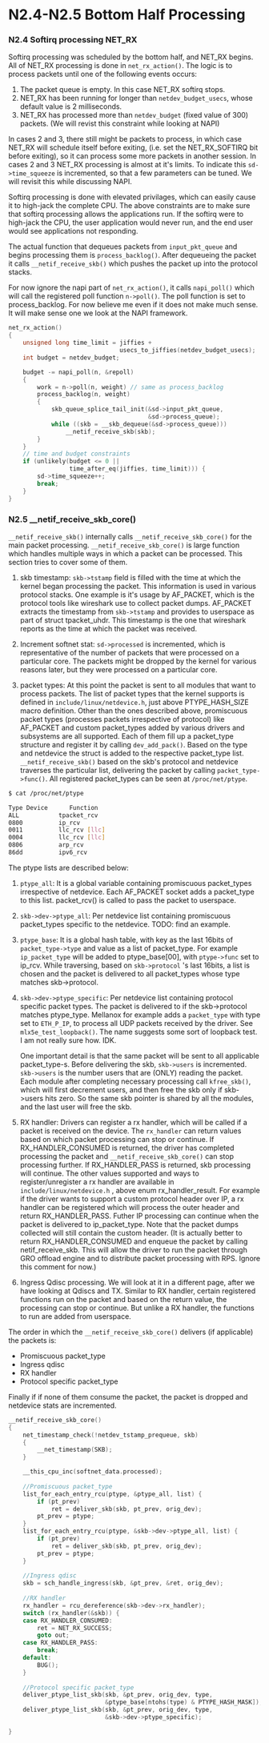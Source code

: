 # N2.4-N2.5 Bottom Half Processing

### N2.4 Softirq processing NET_RX

Softirq processing was scheduled by the bottom half, and NET_RX begins. All of NET_RX processing is done in `net_rx_action()`. The logic is to process packets until one of the following events occurs:
1. The packet queue is empty. In this case NET_RX softirq stops.
2. NET_RX has been running for longer than `netdev_budget_usecs`, whose default value is 2 milliseconds.
3. NET_RX has processed more than `netdev_budget` (fixed value of 300) packets. (We will revist this constraint while looking at NAPI)

In cases 2 and 3, there still might be packets to process, in which case NET_RX will schedule itself before exiting, (i.e. set the NET_RX_SOFTIRQ bit before exiting), so it can process some more packets in another session. In cases 2 and 3 NET_RX processing is almost at it's limits. To indicate this `sd->time_squeeze` is incremented, so that a few parameters can be tuned. We will revisit this while discussing NAPI.

Softirq processing is done with elevated privilages, which can easily cause it to high-jack the complete CPU. The above constraints are to make sure that softirq processing allows the applications run. If the softirq were to high-jack the CPU, the user application would never run, and the end user would see applications not responding.

The actual function that dequeues packets from `input_pkt_queue` and begins processing them is `process_backlog()`. After dequeueing the packet it calls `__netif_receive_skb()` which pushes the packet up into the protocol stacks.

For now ignore the napi part of `net_rx_action()`, it calls `napi_poll()` which will call the registered poll function `n->poll()`. The poll function is set to process_backlog. For now believe me even if it does not make much sense. It will make sense one we look at the NAPI framework.

```c
net_rx_action()
{
    unsigned long time_limit = jiffies +
                               usecs_to_jiffies(netdev_budget_usecs);
    int budget = netdev_budget;

    budget -= napi_poll(n, &repoll)
    {
        work = n->poll(n, weight) // same as process_backlog
        process_backlog(n, weight)
        {
            skb_queue_splice_tail_init(&sd->input_pkt_queue,
                                       &sd->process_queue);
            while ((skb = __skb_dequeue(&sd->process_queue)))
                __netif_receive_skb(skb);
        }
    }
    // time and budget constraints
    if (unlikely(budget <= 0 ||
                 time_after_eq(jiffies, time_limit))) {
        sd->time_squeeze++;
        break;
    }
} 
```

### N2.5 __netif_receive_skb_core()

`__netif_receive_skb()` internally calls `__netif_receive_skb_core()` for the main packet processing. `__netif_receive_skb_core()` is large function which handles multiple ways in which a packet can be processed. This section tries to cover some of them.

1. skb timestamp:
`skb->tstamp` field is filled with the time at which the kernel began processing the packet. This information is used in various protocol stacks. One example is it's usage by AF_PACKET, which is the protocol tools like wireshark use to collect packet dumps. AF_PACKET extracts the timestamp from `skb->tstamp` and provides to userspace as part of struct tpacket_uhdr. This timestamp is the one that wireshark reports as the time at which the packet was received.

2. Increment softnet stat:
`sd->processed` is incremented, which is representative of the number of packets that were processed on a particular core. The packets might be dropped by the kernel for various reasons later, but they were processed on a particular core.

3. packet types:
    At this point the packet is sent to all modules that want to process packets. The list of packet types that the kernel supports is defined in `include/linux/netdevice.h`, just above PTYPE_HASH_SIZE macro definition. Other than the ones described above, promiscuous packet types (processes packets irrespective of protocol) like AF_PACKET and custom packet_types added by various drivers and subsystems are all supported. Each of them fill up a packet_type structure and register it by calling `dev_add_pack()`. Based on the type and netdevice the struct is added to the respective packet_type list. `__netif_receive_skb()` based on the skb's protocol and netdevice traverses the particular list, delivering the packet by calling `packet_type->func()`.
    All registered packet_types can be seen at `/proc/net/ptype`.

  ```bash
  $ cat /proc/net/ptype
  
  Type Device      Function
  ALL           tpacket_rcv
  0800          ip_rcv
  0011          llc_rcv [llc]
  0004          llc_rcv [llc]
  0806          arp_rcv
  86dd          ipv6_rcv 
  ```

  The ptype lists are described below:

  1. `ptype_all`: It is a global variable containing promiscuous packet_types irrespective of netdevice. Each AF_PACKET socket adds a packet_type to this list. packet_rcv() is called to pass the packet to userspace.

  2. `skb->dev->ptype_all`: Per netdevice list containing promiscuous packet_types specific to the netdevice. TODO: find an example.

  3. `ptype_base`: It is a global hash table, with key as the last 16bits of `packet_type->type` and value as a list of packet_type. For example `ip_packet_type` will be added to ptype_base[00], with `ptype->func` set to ip_rcv. While traversing, based on `skb->protocol` 's last 16bits, a list is chosen and the packet is delivered to all packet_types whose type matches skb->protocol.

  4. `skb->dev->ptype_specific`: Per netdevice list containing protocol specific packet types. The packet is delivered to if the skb->protocol matches ptype_type. Mellanox for example adds a `packet_type` with type set to `ETH_P_IP`, to process all UDP packets received by the driver. See `mlx5e_test_loopback()`. The name suggests some sort of loopback test. I am not really sure how. IDK.

     One important detail is that the same packet will be sent to all applicable packet_type-s. Before delivering the skb, `skb->users` is incremented. `skb->users` is the number users that are (ONLY) reading the packet. Each module after completing necessary processing call `kfree_skb()`, which will first decrement users, and then free the skb only if skb->users hits zero. So the same skb pointer is shared by all the modules, and the last user will free the skb.

4. RX handler:
   Drivers can register a rx handler, which will be called if a packet is received on the device. The `rx_handler` can return values based on which packet processing can stop or continue. If RX_HANDLER_CONSUMED is returned, the driver has completed processing the packet and `__netif_receive_skb_core()` can stop processing further. If RX_HANDLER_PASS is returned, skb processing will continue. The other values supported and ways to register/unregister a rx handler are available in `include/linux/netdevice.h` , above enum rx_handler_result.
   For example if the driver wants to support a custom protocol header over IP, a rx handler can be registered which will process the outer header and return RX_HANDLER_PASS. Futher IP processing can continue when the packet is delivered to ip_packet_type. Note that the packet dumps collected will still contain the custom header. (It is actually better to return RX_HANDLER_CONSUMED and enqueue the packet by calling netif_receive_skb. This will allow the driver to run the packet through GRO offload engine and to distribute packet processing with RPS. Ignore this comment for now.)

5. Ingress Qdisc processing. We will look at it in a different page, after we have looking at Qdiscs and TX. Similar to RX handler, certain registered functions run on the packet and based on the return value, the processing can stop or continue. But unlike a RX handler, the functions to run are added from userspace.

The order in which the `__netif_receive_skb_core()` delivers (if applicable) the packets is:

- Promiscuous packet_type
- Ingress qdisc
- RX handler
- Protocol specific packet_type

Finally if if none of them consume the packet, the packet is dropped and netdevice stats are incremented.

```c
__netif_receive_skb_core()
{
    net_timestamp_check(!netdev_tstamp_prequeue, skb)
    {
        __net_timestamp(SKB);
    }

    __this_cpu_inc(softnet_data.processed);
    
    //Promiscuous packet_type
    list_for_each_entry_rcu(ptype, &ptype_all, list) {
        if (pt_prev)
            ret = deliver_skb(skb, pt_prev, orig_dev);
        pt_prev = ptype;
    }
    list_for_each_entry_rcu(ptype, &skb->dev->ptype_all, list) {
        if (pt_prev)
            ret = deliver_skb(skb, pt_prev, orig_dev);
        pt_prev = ptype;
    }
    
    //Ingress qdisc
    skb = sch_handle_ingress(skb, &pt_prev, &ret, orig_dev);
    
    //RX handler
    rx_handler = rcu_dereference(skb->dev->rx_handler);
    switch (rx_handler(&skb)) {
    case RX_HANDLER_CONSUMED:
        ret = NET_RX_SUCCESS;
        goto out;
    case RX_HANDLER_PASS:
        break;
    default:
        BUG();
    }
    
    //Protocol specific packet_type
    deliver_ptype_list_skb(skb, &pt_prev, orig_dev, type,
                           &ptype_base[ntohs(type) & PTYPE_HASH_MASK]);
    deliver_ptype_list_skb(skb, &pt_prev, orig_dev, type,
                           &skb->dev->ptype_specific);

} 
```
